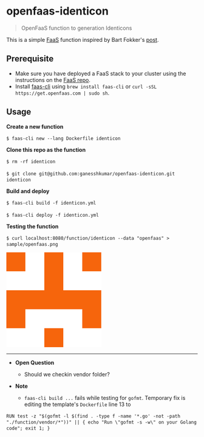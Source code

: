 # openfaas-identicon
> OpenFaaS function to generation Identicons

This is a simple [FaaS](https://github.com/openfaas/faas) function inspired by Bart Fokker's [post](https://blog.bartfokker.nl/identicon/).

## Prerequisite
* Make sure you have deployed a FaaS stack to your cluster using the instructions on the [FaaS repo](https://github.com/alexellis/faas).
* Install [faas-cli](https://github.com/alexellis/faas-cli/) using `brew install faas-cli` or `curl -sSL https://get.openfaas.com | sudo sh`.

## Usage
**Create a new function**
```
$ faas-cli new --lang Dockerfile identicon
```

**Clone this repo as the function**
```
$ rm -rf identicon

$ git clone git@github.com:ganesshkumar/openfaas-identicon.git identicon
```

**Build and deploy**
```
$ faas-cli build -f identicon.yml

$ faas-cli deploy -f identicon.yml
```

**Testing the function**
```
$ curl localhost:8080/function/identicon --data "openfaas" > sample/openfaas.png
```

![Sample image generated for openfaas](sample/openfaas.png)

---

* **Open Question**
  * Should we checkin vendor folder?

* **Note**
  * `faas-cli build ...` fails while testing for `gofmt`. Temporary fix is editing the template's `Dockerfile` line 13 to
```
RUN test -z "$(gofmt -l $(find . -type f -name '*.go' -not -path "./function/vendor/*"))" || { echo "Run \"gofmt -s -w\" on your Golang code"; exit 1; }
```
